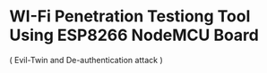 # WI-Fi Penetration Testiong Tool Using ESP8266 NodeMCU Board 
( Evil-Twin and De-authentication attack ) 
